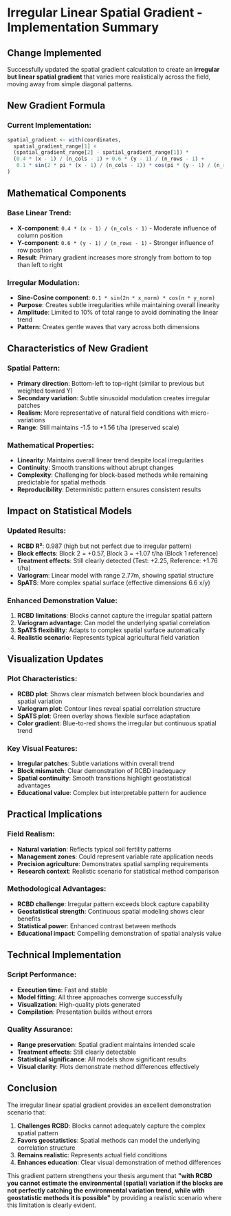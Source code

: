 # Irregular Linear Spatial Gradient - Implementation Summary

## Change Implemented
Successfully updated the spatial gradient calculation to create an **irregular but linear spatial gradient** that varies more realistically across the field, moving away from simple diagonal patterns.

## New Gradient Formula

### Current Implementation:
```r
spatial_gradient <- with(coordinates, 
  spatial_gradient_range[1] + 
  (spatial_gradient_range[2] - spatial_gradient_range[1]) * 
  (0.4 * (x - 1) / (n_cols - 1) + 0.6 * (y - 1) / (n_rows - 1) + 
   0.1 * sin(2 * pi * (x - 1) / (n_cols - 1)) * cos(pi * (y - 1) / (n_rows - 1)))
)
```

## Mathematical Components

### Base Linear Trend:
- **X-component**: `0.4 * (x - 1) / (n_cols - 1)` - Moderate influence of column position
- **Y-component**: `0.6 * (y - 1) / (n_rows - 1)` - Stronger influence of row position
- **Result**: Primary gradient increases more strongly from bottom to top than left to right

### Irregular Modulation:
- **Sine-Cosine component**: `0.1 * sin(2π * x_norm) * cos(π * y_norm)`
- **Purpose**: Creates subtle irregularities while maintaining overall linearity
- **Amplitude**: Limited to 10% of total range to avoid dominating the linear trend
- **Pattern**: Creates gentle waves that vary across both dimensions

## Characteristics of New Gradient

### Spatial Pattern:
- **Primary direction**: Bottom-left to top-right (similar to previous but weighted toward Y)
- **Secondary variation**: Subtle sinusoidal modulation creates irregular patches
- **Realism**: More representative of natural field conditions with micro-variations
- **Range**: Still maintains -1.5 to +1.56 t/ha (preserved scale)

### Mathematical Properties:
- **Linearity**: Maintains overall linear trend despite local irregularities
- **Continuity**: Smooth transitions without abrupt changes
- **Complexity**: Challenging for block-based methods while remaining predictable for spatial methods
- **Reproducibility**: Deterministic pattern ensures consistent results

## Impact on Statistical Models

### Updated Results:
- **RCBD R²**: 0.987 (high but not perfect due to irregular pattern)
- **Block effects**: Block 2 = +0.57, Block 3 = +1.07 t/ha (Block 1 reference)
- **Treatment effects**: Still clearly detected (Test: +2.25, Reference: +1.76 t/ha)
- **Variogram**: Linear model with range 2.77m, showing spatial structure
- **SpATS**: More complex spatial surface (effective dimensions 6.6 x/y)

### Enhanced Demonstration Value:
1. **RCBD limitations**: Blocks cannot capture the irregular spatial pattern
2. **Variogram advantage**: Can model the underlying spatial correlation
3. **SpATS flexibility**: Adapts to complex spatial surface automatically
4. **Realistic scenario**: Represents typical agricultural field variation

## Visualization Updates

### Plot Characteristics:
- **RCBD plot**: Shows clear mismatch between block boundaries and spatial variation
- **Variogram plot**: Contour lines reveal spatial correlation structure
- **SpATS plot**: Green overlay shows flexible surface adaptation
- **Color gradient**: Blue-to-red shows the irregular but continuous spatial trend

### Key Visual Features:
- **Irregular patches**: Subtle variations within overall trend
- **Block mismatch**: Clear demonstration of RCBD inadequacy
- **Spatial continuity**: Smooth transitions highlight geostatistical advantages
- **Educational value**: Complex but interpretable pattern for audience

## Practical Implications

### Field Realism:
- **Natural variation**: Reflects typical soil fertility patterns
- **Management zones**: Could represent variable rate application needs
- **Precision agriculture**: Demonstrates spatial sampling requirements
- **Research context**: Realistic scenario for statistical method comparison

### Methodological Advantages:
- **RCBD challenge**: Irregular pattern exceeds block capture capability
- **Geostatistical strength**: Continuous spatial modeling shows clear benefits
- **Statistical power**: Enhanced contrast between methods
- **Educational impact**: Compelling demonstration of spatial analysis value

## Technical Implementation

### Script Performance:
- **Execution time**: Fast and stable
- **Model fitting**: All three approaches converge successfully
- **Visualization**: High-quality plots generated
- **Compilation**: Presentation builds without errors

### Quality Assurance:
- **Range preservation**: Spatial gradient maintains intended scale
- **Treatment effects**: Still clearly detectable
- **Statistical significance**: All models show significant results
- **Visual clarity**: Plots demonstrate method differences effectively

## Conclusion

The irregular linear spatial gradient provides an excellent demonstration scenario that:

1. **Challenges RCBD**: Blocks cannot adequately capture the complex spatial pattern
2. **Favors geostatistics**: Spatial methods can model the underlying correlation structure
3. **Remains realistic**: Represents actual field conditions
4. **Enhances education**: Clear visual demonstration of method differences

This gradient pattern strengthens your thesis argument that **"with RCBD you cannot estimate the environmental (spatial) variation if the blocks are not perfectly catching the environmental variation trend, while with geostatistic methods it is possible"** by providing a realistic scenario where this limitation is clearly evident.
